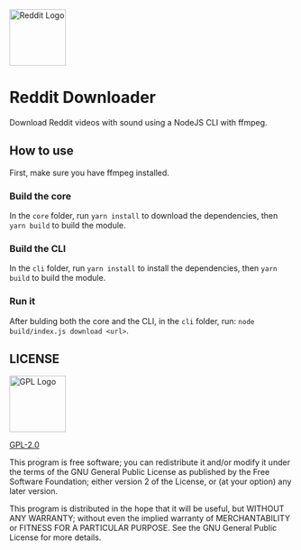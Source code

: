 <img alt="Reddit Logo" src="https://upload.wikimedia.org/wikipedia/fr/thumb/5/58/Reddit_logo_new.svg/1200px-Reddit_logo_new.svg.png" height="100px" />

# Reddit Downloader
Download Reddit videos with sound using a NodeJS CLI with ffmpeg.

## How to use
First, make sure you have ffmpeg installed.

### Build the core
In the `core` folder, run `yarn install` to download the dependencies, then `yarn build` to build the module.

### Build the CLI
In the `cli` folder, run `yarn install` to install the dependencies, then `yarn build` to build the module.

### Run it
After bulding both the core and the CLI, in the `cli` folder, run: `node build/index.js download <url>`.

## LICENSE
<img src="https://i.imgur.com/AuQQfiB.png" alt="GPL Logo" height="100px" />

[GPL-2.0](./LICENSE)

This program is free software; you can redistribute it and/or modify 
it under the terms of the GNU General Public License as published by 
the Free Software Foundation; either version 2 of the License, or
(at your option) any later version.

This program is distributed in the hope that it will be useful,
but WITHOUT ANY WARRANTY; without even the implied warranty of
MERCHANTABILITY or FITNESS FOR A PARTICULAR PURPOSE. See the
GNU General Public License for more details.

